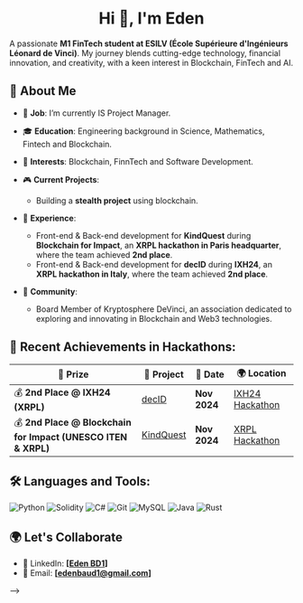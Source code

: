 <h1 align="center">Hi 👋, I'm Eden</h1>

A passionate **M1 FinTech student at ESILV (École Supérieure d'Ingénieurs Léonard de Vinci)**. My journey blends cutting-edge technology, financial innovation, and creativity, with a keen interest in Blockchain, FinTech and AI.

## 🚀 About Me

- 🔭 **Job**: I’m currently IS Project Manager.
- 🎓 **Education**: Engineering background in Science, Mathematics, Fintech and Blockchain.
- 🏦 **Interests**: Blockchain, FinnTech and Software Development.
- 🎮 **Current Projects**:
  - Building a **stealth project** using blockchain.
- 💼 **Experience**:
  - Front-end & Back-end development for **KindQuest** during **Blockchain for Impact**, an **XRPL hackathon in Paris headquarter**, where the team achieved **2nd place**.
  - Front-end & Back-end development for **decID** during **IXH24**, an **XRPL hackathon in Italy**, where the team achieved **2nd place**.
  
- 🤝 **Community**:
  - Board Member of Kryptosphere DeVinci, an association dedicated to exploring and innovating in Blockchain and Web3 technologies.

 ## 🥇 Recent Achievements in Hackathons:

| 🏅 **Prize** | 🚀 **Project** | 📅 **Date** | 🌍 **Location** |
| --- | --- | --- | --- |
| 💰 **2nd Place @ IXH24 (XRPL)** | [decID](https://github.com/KyllianGenot/decID) | **Nov 2024** | [IXH24 Hackathon](https://www.xrpl-commons.org/hackathons/ixh24-italian-xrpl-hackathon-2024) |
| 💰 **2nd Place @ Blockchain for Impact (UNESCO ITEN & XRPL)** | [KindQuest](https://github.com/M-Amaury/KindQuest) | **Nov 2024** | [XRPL Hackathon](https://www.xrpl-commons.org/hackathons/blockchain-for-impact-innovating-the-social-economy) |

## 🛠️ Languages and Tools:

![Python](https://img.shields.io/badge/Python-3776AB?style=for-the-badge&logo=python&logoColor=white)
![Solidity](https://img.shields.io/badge/Solidity-363636?style=for-the-badge&logo=solidity&logoColor=white)
![C#](https://img.shields.io/badge/C%23-239120?style=for-the-badge&logo=c-sharp&logoColor=white)
![Git](https://img.shields.io/badge/Git-F05032?style=for-the-badge&logo=git&logoColor=white)
![MySQL](https://img.shields.io/badge/MySQL-4479A1?style=for-the-badge&logo=mysql&logoColor=white)
![Java](https://img.shields.io/badge/Java-ED8B00?style=for-the-badge&logo=java&logoColor=white)
![Rust](https://img.shields.io/badge/Rust-000000?style=for-the-badge&logo=rust&logoColor=white)

## 🌍 Let's Collaborate

- 💼 LinkedIn: **[[Eden BD1](https://www.linkedin.com/in/eden-baud1/)]**
- 📧 Email: **[edenbaud1@gmail.com]**

-->
